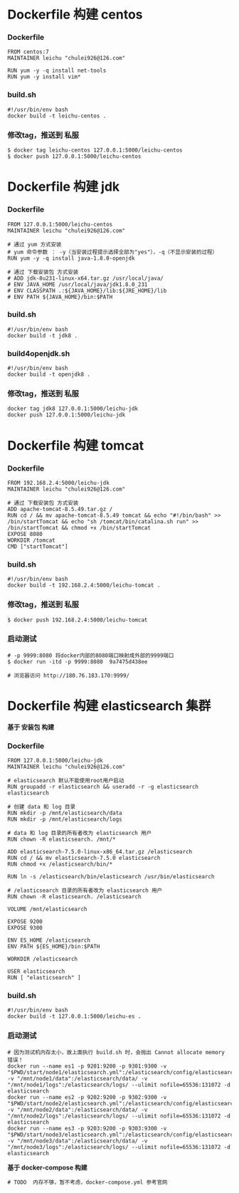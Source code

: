 # Dockerfile 构建 centos
### Dockerfile

```shell
FROM centos:7
MAINTAINER leichu "chulei926@126.com"

RUN yum -y -q install net-tools
RUN yum -y install vim*
```

### build.sh
```shell
#!/usr/bin/env bash
docker build -t leichu-centos .
```
### 修改tag，推送到 私服
```shell
$ docker tag leichu-centos 127.0.0.1:5000/leichu-centos
$ docker push 127.0.0.1:5000/leichu-centos
```

# Dockerfile 构建 jdk

### Dockerfile

```shell
FROM 127.0.0.1:5000/leichu-centos
MAINTAINER leichu "chulei926@126.com"

# 通过 yum 方式安装 
# yum 命令参数 ： -y（当安装过程提示选择全部为"yes"），-q（不显示安装的过程）
RUN yum -y -q install java-1.8.0-openjdk

# 通过 下载安装包 方式安装 
# ADD jdk-8u231-linux-x64.tar.gz /usr/local/java/
# ENV JAVA_HOME /usr/local/java/jdk1.8.0_231
# ENV CLASSPATH .:${JAVA_HOME}/lib:${JRE_HOME}/lib
# ENV PATH ${JAVA_HOME}/bin:$PATH
```

### build.sh

```shell
#!/usr/bin/env bash
docker build -t jdk8 .
```

### build4openjdk.sh

```shell
#!/usr/bin/env bash
docker build -t openjdk8 .
```

### 修改tag，推送到 私服

```shell
docker tag jdk8 127.0.0.1:5000/leichu-jdk
docker push 127.0.0.1:5000/leichu-jdk
```

# Dockerfile 构建 tomcat

### Dockerfile
```shell
FROM 192.168.2.4:5000/leichu-jdk
MAINTAINER leichu "chulei926@126.com"

# 通过 下载安装包 方式安装 
ADD apache-tomcat-8.5.49.tar.gz /
RUN cd / && mv apache-tomcat-8.5.49 tomcat && echo "#!/bin/bash" >> /bin/startTomcat && echo "sh /tomcat/bin/catalina.sh run" >> /bin/startTomcat && chmod +x /bin/startTomcat
EXPOSE 8080
WORKDIR /tomcat
CMD ["startTomcat"]
```

### build.sh
```shell
#!/usr/bin/env bash
docker build -t 192.168.2.4:5000/leichu-tomcat .
```
### 修改tag，推送到 私服
```shell
$ docker push 192.168.2.4:5000/leichu-tomcat
```
### 启动测试
```shell
# -p 9999:8080 将docker内部的8080端口映射成外部的9999端口
$ docker run -itd -p 9999:8080  9a7475d438ee 

# 浏览器访问 http://180.76.183.170:9999/
```

# Dockerfile 构建 elasticsearch 集群

**基于 安装包 构建**

### Dockerfile
```shell
FROM 127.0.0.1:5000/leichu-jdk
MAINTAINER leichu "chulei926@126.com"

# elasticsearch 默认不能使用root用户启动
RUN groupadd -r elasticsearch && useradd -r -g elasticsearch elasticsearch

# 创建 data 和 log 目录
RUN mkdir -p /mnt/elasticsearch/data
RUN mkdir -p /mnt/elasticsearch/logs

# data 和 log 目录的所有者改为 elasticsearch 用户
RUN chown -R elasticsearch. /mnt/*

ADD elasticsearch-7.5.0-linux-x86_64.tar.gz /elasticsearch
RUN cd / && mv elasticsearch-7.5.0 elasticsearch 
RUN chmod +x /elasticsearch/bin/*

RUN ln -s /elasticsearch/bin/elasticsearch /usr/bin/elasticsearch

# /elasticsearch 目录的所有者改为 elasticsearch 用户
RUN chown -R elasticsearch. /elasticsearch

VOLUME /mnt/elasticsearch

EXPOSE 9200
EXPOSE 9300

ENV ES_HOME /elasticsearch
ENV PATH ${ES_HOME}/bin:$PATH

WORKDIR /elasticsearch

USER elasticsearch
RUN [ "elasticsearch" ]
```

### build.sh

```shell
#!/usr/bin/env bash
docker build -t 127.0.0.1:5000/leichu-es .
```

### 启动测试

```shell
# 因为测试机内存太小，故上面执行 build.sh 时，会抛出 Cannot allocate memory 错误！
docker run --name es1 -p 9201:9200 -p 9301:9300 -v "$PWD/start/node1/elasticsearch.yml":/elasticsearch/config/elasticsearch.yml -v "/mnt/node1/data":/elasticsearch/data/ -v "/mnt/node1/logs":/elasticsearch/logs/ --ulimit nofile=65536:131072 -d elasticsearch
docker run --name es2 -p 9202:9200 -p 9302:9300 -v "$PWD/start/node2/elasticsearch.yml":/elasticsearch/config/elasticsearch.yml -v "/mnt/node2/data":/elasticsearch/data/ -v "/mnt/node2/logs":/elasticsearch/logs/ --ulimit nofile=65536:131072 -d elasticsearch
docker run --name es3 -p 9203:9200 -p 9303:9300 -v "$PWD/start/node3/elasticsearch.yml":/elasticsearch/config/elasticsearch.yml -v "/mnt/node3/data":/elasticsearch/data/ -v "/mnt/node3/logs":/elasticsearch/logs/ --ulimit nofile=65536:131072 -d elasticsearch
```

**基于 docker-compose 构建**
```shell
# TODO  内存不够，暂不考虑，docker-compose.yml 参考官网

```
